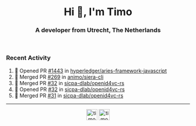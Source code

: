 <h1 align="center">Hi 👋, I'm Timo</h1>
<h3 align="center">A developer from Utrecht, The Netherlands</h3>
<br/>
<!-- https://github.com/rahuldkjain/github-profile-readme-generator --!>

<!--  <p align="left"><img src="https://github-readme-stats.vercel.app/api?username=timoglastra&show_icons=true&count_private=true&" alt="timoglastra" /></p> --!>

<!--
Github language stats
<p align="left"><img src="https://github-readme-stats.vercel.app/api/top-langs/?username=timoglastra&layout=compact" alt="timoglastra" /><p>
-->

<!-- Codestats language stats -->
<!-- <p align="left"><img src="https://codestats-readme.vercel.app/api/top-langs/?username=timoglastra&layout=compact&language_count=12" alt="timoglastra" /><p>    --!>
  
<h3>Recent Activity</h3>

<!--START_SECTION:activity-->
1. 💪 Opened PR [#1443](https://github.com/hyperledger/aries-framework-javascript/pull/1443) in [hyperledger/aries-framework-javascript](https://github.com/hyperledger/aries-framework-javascript)
2. 🎉 Merged PR [#269](https://github.com/animo/siera-cli/pull/269) in [animo/siera-cli](https://github.com/animo/siera-cli)
3. 🎉 Merged PR [#32](https://github.com/sicpa-dlab/openid4vc-rs/pull/32) in [sicpa-dlab/openid4vc-rs](https://github.com/sicpa-dlab/openid4vc-rs)
4. 💪 Opened PR [#32](https://github.com/sicpa-dlab/openid4vc-rs/pull/32) in [sicpa-dlab/openid4vc-rs](https://github.com/sicpa-dlab/openid4vc-rs)
5. 🎉 Merged PR [#31](https://github.com/sicpa-dlab/openid4vc-rs/pull/31) in [sicpa-dlab/openid4vc-rs](https://github.com/sicpa-dlab/openid4vc-rs)
<!--END_SECTION:activity-->

---

<p align="center">
<a href="https://twitter.com/timoglastra" target="blank"><img align="center" src="https://cdn.jsdelivr.net/npm/simple-icons@3.0.1/icons/twitter.svg" alt="timoglastra" height="30" width="30" /></a>
<a href="https://linkedin.com/in/timoglastra" target="blank"><img align="center" src="https://cdn.jsdelivr.net/npm/simple-icons@3.0.1/icons/linkedin.svg" alt="timoglastra" height="30" width="30" /></a>
</p>



